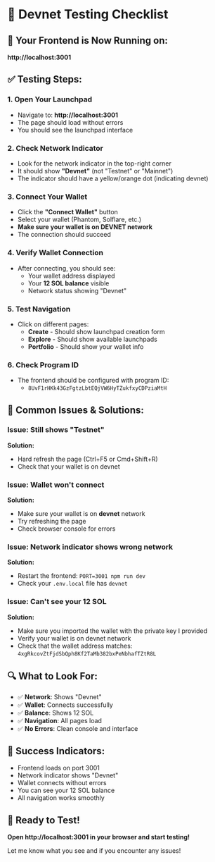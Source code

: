 # 🧪 Devnet Testing Checklist

## 🎯 **Your Frontend is Now Running on:**
**http://localhost:3001**

## ✅ **Testing Steps:**

### **1. Open Your Launchpad**
- Navigate to: **http://localhost:3001**
- The page should load without errors
- You should see the launchpad interface

### **2. Check Network Indicator**
- Look for the network indicator in the top-right corner
- It should show **"Devnet"** (not "Testnet" or "Mainnet")
- The indicator should have a yellow/orange dot (indicating devnet)

### **3. Connect Your Wallet**
- Click the **"Connect Wallet"** button
- Select your wallet (Phantom, Solflare, etc.)
- **Make sure your wallet is on DEVNET network**
- The connection should succeed

### **4. Verify Wallet Connection**
- After connecting, you should see:
  - Your wallet address displayed
  - Your **12 SOL balance** visible
  - Network status showing "Devnet"

### **5. Test Navigation**
- Click on different pages:
  - **Create** - Should show launchpad creation form
  - **Explore** - Should show available launchpads
  - **Portfolio** - Should show your wallet info

### **6. Check Program ID**
- The frontend should be configured with program ID:
  - `8UvF1rHKk43GzFgtzLbtEQjVW6HyTZukfxyCDPziaMtH`

## 🚨 **Common Issues & Solutions:**

### **Issue: Still shows "Testnet"**
**Solution:** 
- Hard refresh the page (Ctrl+F5 or Cmd+Shift+R)
- Check that your wallet is on devnet

### **Issue: Wallet won't connect**
**Solution:**
- Make sure your wallet is on **devnet** network
- Try refreshing the page
- Check browser console for errors

### **Issue: Network indicator shows wrong network**
**Solution:**
- Restart the frontend: `PORT=3001 npm run dev`
- Check your `.env.local` file has `devnet`

### **Issue: Can't see your 12 SOL**
**Solution:**
- Make sure you imported the wallet with the private key I provided
- Verify your wallet is on devnet network
- Check that the wallet address matches: `4xgRkcovZtFjdSbQph8Kf2TaMb382bxPeNbhafTZtR8L`

## 🔍 **What to Look For:**

- ✅ **Network**: Shows "Devnet"
- ✅ **Wallet**: Connects successfully
- ✅ **Balance**: Shows 12 SOL
- ✅ **Navigation**: All pages load
- ✅ **No Errors**: Clean console and interface

## 🎉 **Success Indicators:**

- Frontend loads on port 3001
- Network indicator shows "Devnet"
- Wallet connects without errors
- You can see your 12 SOL balance
- All navigation works smoothly

## 🚀 **Ready to Test!**

**Open http://localhost:3001 in your browser and start testing!**

Let me know what you see and if you encounter any issues!



